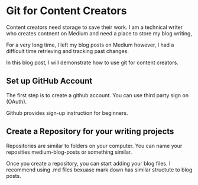 # Git for Content Creators

Content creators need storage to save their work. I am a technical writer who creates contnent on Medium and need a place to store my blog writing,

For a very long time, I left my blog posts on Medium however, I had a difficult time retrieving  and tracking past changes. 

In this blog post, I will demonstrate how to use git for content creators.

## Set up GitHub Account

The first step is to create a github account. You can use third party sign on (OAuth).

Github provides sign-up instruction for beginners.

## Create a Repository for your writing projects

Repositories are similar to folders on your computer. You can name your reposities medium-blog-posts or something similar.

Once you create a repository, you can start adding your blog files. I recommend using .md files bexuase mark down has similar structute to blog posts.
